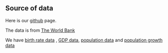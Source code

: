 Source of data
--

Here is our [github](https://github.com/carlquistb/info201-AU17-birth-rate-analysis) page.


The data is from [The World Bank](http://www.worldbank.org/)


We have [birth rate data](https://data.worldbank.org/indicator/SP.DYN.CBRT.IN?end=1977&name_desc=false&start=1968&view=chart)
, [GDP data](https://data.worldbank.org/data-catalog/gdp-ranking-table), [population data](https://data.worldbank.org/indicator/SP.POP.TOTL)
and [population growth data](https://data.worldbank.org/indicator/SP.POP.GROW)